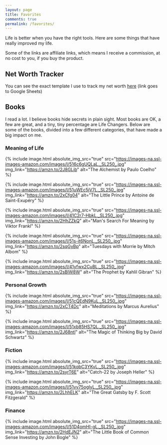```yaml
---
layout: page
title: Favorites
comments: true
permalink: /favorites/
---
```

Life is better when you have the right tools. Here are some things that have really improved my life.

Some of the links are affiliate links, which means I receive a commission, at no cost to you, if you buy the product.

## Net Worth Tracker
You can see the exact template I use to track my net worth [here](https://docs.google.com/spreadsheets/d/1jkFRzfWAM7APFpkDXb_yKSZyCHRB11g7xA3gI-zINfI/edit?usp=sharing) (link goes to Google Sheets)

## Books
I read a lot. I believe books hide secrets in plain sight. Most books are OK, a few are great, and a tiny, tiny percentage are Life Changers. Below are some of the books, divided into a few different categories, that have made a big impact on me.

### Meaning of Life
{% include image.html absolute_img_src="true" src="https://images-na.ssl-images-amazon.com/images/I/516c6gUQLaL._SL250_.jpg"  img_link="https://amzn.to/2J8GLjb" alt="The Alchemist by Paulo Coelho" %}

{% include image.html absolute_img_src="true" src="https://images-na.ssl-images-amazon.com/images/I/51uWEc5jV7L._SL250_.jpg"  img_link="https://amzn.to/2xCfg04" alt="The Little Prince by Antoine de Saint-Exupéry" %}

{% include image.html absolute_img_src="true" src="https://images-na.ssl-images-amazon.com/images/I/41C2r7-HbkL._SL250_.jpg"  img_link="https://amzn.to/2HhZZkQ" alt="Man's Search For Meaning by Viktor Frankl" %}

{% include image.html absolute_img_src="true" src="https://images-na.ssl-images-amazon.com/images/I/51s-it6NonL._SL250_.jpg"  img_link="https://amzn.to/2sqGyBp" alt="Tuesdays with Morrie by Mitch Albom" %}

{% include image.html absolute_img_src="true" src="https://images-na.ssl-images-amazon.com/images/I/41yfwx2CuBL._SL250_.jpg"  img_link="https://amzn.to/2sBlW8W" alt="The Prophet by Kahlil Gibran" %}

### Personal Growth
{% include image.html absolute_img_src="true" src="https://images-na.ssl-images-amazon.com/images/I/51cQEdN9KuL._SL250_.jpg"  img_link="https://amzn.to/2xCT4Dc" alt="Meditations by Marcus Aurelius" %}

{% include image.html absolute_img_src="true" src="https://images-na.ssl-images-amazon.com/images/I/51xb85HS7QL._SL250_.jpg"  img_link="https://amzn.to/2J68ntl" alt="The Magic of Thinking Big by David Schwartz" %}

### Fiction
{% include image.html absolute_img_src="true" src="https://images-na.ssl-images-amazon.com/images/I/51kqbC3YKvL._SL250_.jpg"  img_link="https://amzn.to/2syrT6E" alt="Catch-22 by Joseph Heller" %}

{% include image.html absolute_img_src="true" src="https://images-na.ssl-images-amazon.com/images/I/51vv75oglyL._SL250_.jpg"  img_link="https://amzn.to/2LhhELK" alt="The Great Gatsby by F. Scott Fitzgerald" %}

### Finance
{% include image.html absolute_img_src="true" src="https://images-na.ssl-images-amazon.com/images/I/51D4omHI-gL._SL250_.jpg"  img_link="https://amzn.to/2HdEJN2" alt="The Little Book of Common Sense Investing by John Bogle" %}
